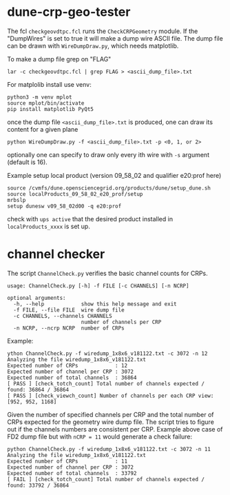 # dune-crp-geo-tester
The fcl `checkgeovdtpc.fcl` runs the `CheckCRPGeometry` module. If the "DumpWires" is set to true it will make a dump wire ASCII file. 
The dump file can be drawn with `WireDumpDraw.py`, which needs matplotlib.

To make a dump file grep on "FLAG"
```
lar -c checkgeovdtpc.fcl | grep FLAG > <ascii_dump_file>.txt
```

For matplolib install use venv:
```
python3 -m venv mplot
source mplot/bin/activate
pip install matplotlib PyQt5
```

once the dump file `<ascii_dump_file>.txt` is produced, one can draw its content for a given plane
```
python WireDumpDraw.py -f <ascii_dump_file>.txt -p <0, 1, or 2>
```
optionally one can specify to draw only every ith wire with `-s` argument (default is 16).

Example setup local product (version 09_58_02 and qualifier e20:prof here)
```
source /cvmfs/dune.opensciencegrid.org/products/dune/setup_dune.sh
source localProducts_09_58_02_e20_prof/setup
mrbslp 
setup dunesw v09_58_02d00 -q e20:prof 
```
check with `ups active` that the desired product installed in `localProducts_xxxx` is set up.

# channel checker

The script `ChannelCheck.py` verifies the basic channel counts for CRPs.
```
usage: ChannelCheck.py [-h] -f FILE [-c CHANNELS] [-n NCRP]

optional arguments:
  -h, --help            show this help message and exit
  -f FILE, --file FILE  wire dump file
  -c CHANNELS, --channels CHANNELS
                        number of channels per CRP
  -n NCRP, --ncrp NCRP  number of CRPs
```

Example:
```
ython ChannelCheck.py -f wiredump_1x8x6_v181122.txt -c 3072 -n 12
Analyzing the file wiredump_1x8x6_v181122.txt
Expected number of CRPs            : 12
Expected number of channel per CRP : 3072
Expected number of total channels  : 36864
[ PASS ] [check_totch_count] Total number of channels expected / found: 36864 / 36864
[ PASS ] [check_viewch_count] Number of channels per each CRP view: [952, 952, 1168]
```
Given the number of specified channels per CRP and the total number of CRPs expected for the geometry wire dump file. The script tries to figure out if the channels numbers are consistent per CRP. Example above case of FD2 dump file but with `nCRP = 11` would generate a check failure:
```
python ChannelCheck.py -f wiredump_1x8x6_v181122.txt -c 3072 -n 11
Analyzing the file wiredump_1x8x6_v181122.txt
Expected number of CRPs            : 11
Expected number of channel per CRP : 3072
Expected number of total channels  : 33792
[ FAIL ] [check_totch_count] Total number of channels expected / found: 33792 / 36864
```
